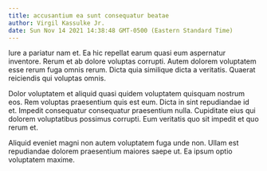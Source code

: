 ```yaml
---
title: accusantium ea sunt consequatur beatae
author: Virgil Kassulke Jr.
date: Sun Nov 14 2021 14:38:48 GMT-0500 (Eastern Standard Time)
---
```

Iure a pariatur nam et. Ea hic repellat earum quasi eum aspernatur inventore. Rerum et ab dolore voluptas corrupti. Autem dolorem voluptatem esse rerum fuga omnis rerum. Dicta quia similique dicta a veritatis. Quaerat reiciendis qui voluptas omnis.

 Dolor voluptatem et aliquid quasi quidem voluptatem quisquam nostrum eos. Rem voluptas praesentium quis est eum. Dicta in sint repudiandae id et. Impedit consequatur consequatur praesentium nulla. Cupiditate eius qui dolorem voluptatibus possimus corrupti. Eum veritatis quo sit impedit et quo rerum et.

 Aliquid eveniet magni non autem voluptatem fuga unde non. Ullam est repudiandae dolorem praesentium maiores saepe ut. Ea ipsum optio voluptatem maxime.